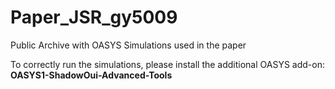 # Paper_JSR_gy5009
Public Archive with OASYS Simulations used in the paper

To correctly run the simulations, please install the additional OASYS add-on: **OASYS1-ShadowOui-Advanced-Tools** 
